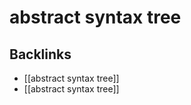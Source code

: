 # abstract syntax tree



<a id="org6f69952"></a>

## Backlinks

-   [[abstract syntax tree]]
-   [[abstract syntax tree]]
